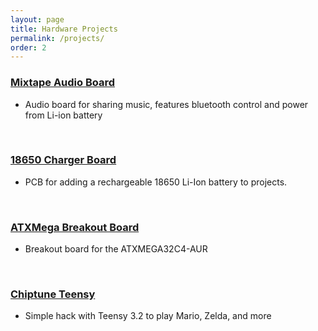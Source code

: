 ```yaml
---
layout: page
title: Hardware Projects
permalink: /projects/
order: 2
---
```


### [Mixtape Audio Board](https://bkeegs.github.io/hardware_projects/2017/02/05/audio-board.html)

* Audio board for sharing music, features bluetooth control and power from Li-ion battery

<br>

### [18650 Charger Board](https://bkeegs.github.io/hardware_projects/2017/02/05/li-ion-charger.html)

* PCB for adding a rechargeable 18650 Li-Ion battery to projects.

<br>

### [ATXMega Breakout Board](https://bkeegs.github.io/hardware_projects/2017/02/06/atxmega-breakout.html)

* Breakout board for the ATXMEGA32C4-AUR

<br>

### [Chiptune Teensy](https://bkeegs.github.io/hardware_projects/2017/02/07/chiptune-teensy.html)

* Simple hack with Teensy 3.2 to play Mario, Zelda, and more
